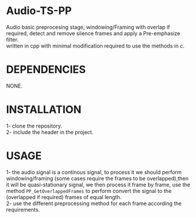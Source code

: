 # **Audio-TS-PP**
Audio basic preprocesing stage, windowing/Framing with overlap if required, detect and remove silence frames and apply a Pre-emphasize filter.\
written in cpp with minimal modification required to use the methods in c. 


# **DEPENDENCIES**
NONE.


# **INSTALLATION**
1- clone the repository.\
2- include the header in the project.


# **USAGE**
1- the audio signal is a continous signal, to process it we should perform windowing/framing (some cases require the frames to be overlapped),then it will be quasi-stationary signal, we then process it frame by frame, use the method `PP_GetOverlappedFrames` to perform convert the signal to the (overlapped if required) frames of equal length.\
2- use the different preprocessing method for each frame according the requirements.

